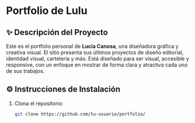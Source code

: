 # Portfolio de Lulu

## ✨ Descripción del Proyecto

Este es el portfolio personal de **Lucía Canosa**, una diseñadora gráfica y creativa visual. El sitio presenta sus últimos proyectos de diseño editorial, identidad visual, cartelería y más. Está diseñado para ser visual, accesible y responsive, con un enfoque en mostrar de forma clara y atractiva cada uno de sus trabajos.

## ⚙️ Instrucciones de Instalación

1. Clona el repositorio:
   ```bash
   git clone https://github.com/tu-usuario/portfolio/
